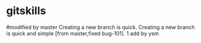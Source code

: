 # gitskills
#modified by master
Creating a new branch is quick.
Creating a new branch is quick and simple [from master,fixed bug-101].
1 add by ysm
